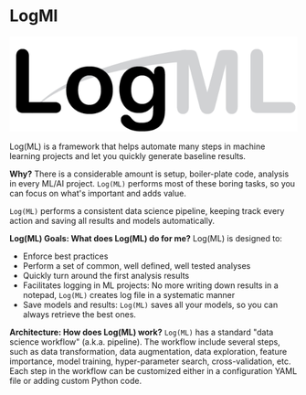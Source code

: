 

# LogMl

![LogMl](img/logml.png)

Log(ML) is a framework that helps automate many steps in machine learning projects and let you quickly generate baseline results.

**Why?**
There is a considerable amount is setup, boiler-plate code, analysis in every ML/AI project.
`Log(ML)` performs most of these boring tasks, so you can focus on what's important and adds value.

`Log(ML)` performs a consistent data science pipeline, keeping track every action and saving all results and models automatically.

**Log(ML) Goals: What does Log(ML) do for me?**
Log(ML) is designed to:
- Enforce best practices
- Perform a set of common, well defined, well tested analyses
- Quickly turn around the first analysis results
- Facilitates logging in ML projects: No more writing down results in a notepad, `Log(ML)` creates log file in a systematic manner
- Save models and results: `Log(ML)` saves all your models, so you can always retrieve the best ones.

**Architecture: How does Log(ML) work?**
`Log(ML)` has a standard "data science workflow" (a.k.a. pipeline).
The workflow include several steps, such as data transformation, data augmentation, data exploration, feature importance, model training, hyper-parameter search, cross-validation, etc.
Each step in the workflow can be customized either in a configuration YAML file or adding custom Python code.
